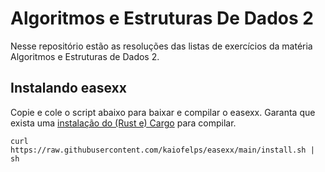 # Algoritmos e Estruturas De Dados 2
Nesse repositório estão as resoluções das listas de exercícios da matéria Algoritmos e
Estruturas de Dados 2.

## Instalando easexx
Copie e cole o script abaixo para baixar e compilar o easexx.
Garanta que exista uma [instalação do (Rust e) Cargo] para compilar.

```
curl https://raw.githubusercontent.com/kaiofelps/easexx/main/install.sh | sh
```

[instalação do (Rust e) Cargo]: https://www.rust-lang.org/tools/install
